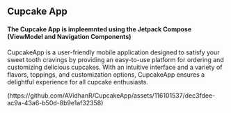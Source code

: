 <h2>Cupcake App </h2>
<h4>The Cupcake App is impleemnted using the Jetpack Compose (ViewModel and Navigation Components)</h4>
<p>CupcakeApp is a user-friendly mobile application designed to satisfy your sweet tooth
  cravings by providing an easy-to-use platform for ordering and customizing delicious cupcakes.
  With an intuitive interface and a variety of flavors, toppings, and customization options, 
  CupcakeApp ensures a delightful experience for all cupcake enthusiasts.
</p>
(https://github.com/AVidhanR/CupcakeApp/assets/116101537/dec3fdee-ac9a-43a6-b50d-8b9e1af32358)

